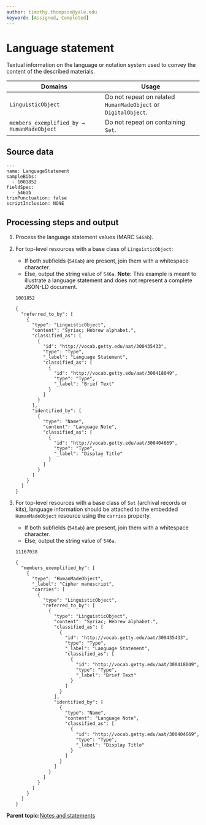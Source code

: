 ```yaml
---
author: timothy.thompson@yale.edu
keyword: [Assigned, Completed]
---
```


# Language statement

Textual information on the language or notation system used to convey the content of the described materials.

|Domains|Usage|
|-------|-----|
|`LinguisticObject`|Do not repeat on related `HumanMadeObject` or `DigitalObject`.|
|`members_exemplified_by → HumanMadeObject`|Do not repeat on containing `Set`.|

## Source data

```
---
name: LanguageStatement
sampleBibs:
  - 1001852
fieldSpec:
  - 546ab
trimPunctuation: false
scriptInclusion: NONE
```

## Processing steps and output

1.  Process the language statement values \(MARC `546ab`\).

2.  For top-level resources with a base class of `LinguisticObject`:

    -   If both subfields \(`546ab`\) are present, join them with a whitespace character.
    -   Else, output the string value of `546a`.
    **Note:** This example is meant to illustrate a language statement and does not represent a complete JSON-LD document.

    `1001852`

    ```
    {
      "referred_to_by": [
        {
          "type": "LinguisticObject",
          "content": "Syriac; Hebrew alphabet.",
          "classified_as": [
            {
              "id": "http://vocab.getty.edu/aat/300435433",
              "type": "Type",
              "_label": "Language Statement",
              "classified_as": [
                {
                  "id": "http://vocab.getty.edu/aat/300418049",
                  "type": "Type",
                  "_label": "Brief Text"
                }
              ]
            }
          ],
          "identified_by": [
            {
              "type": "Name",
              "content": "Language Note",
              "classified_as": [
                {
                  "id": "http://vocab.getty.edu/aat/300404669",
                  "type": "Type",
                  "_label": "Display Title"
                }
              ]
            }
          ]
        }
      ]
    }
    ```

3.  For top-level resources with a base class of `Set` \(archival records or kits\), language information should be attached to the embedded `HumanMadeObject` resource using the `carries` property.

    -   If both subfields \(`546ab`\) are present, join them with a whitespace character.
    -   Else, output the string value of `546a`.
    
    `11167038`

    ```
    {
      "members_exemplified_by": [
        {
          "type": "HumanMadeObject",
          "_label": "Cipher manuscript",
          "carries": [
            {
              "type": "LinguisticObject",
              "referred_to_by": [
                {
                  "type": "LinguisticObject",
                  "content": "Syriac; Hebrew alphabet.",
                  "classified_as": [
                    {
                      "id": "http://vocab.getty.edu/aat/300435433",
                      "type": "Type",
                      "_label": "Language Statement",
                      "classified_as": [
                        {
                          "id": "http://vocab.getty.edu/aat/300418049",
                          "type": "Type",
                          "_label": "Brief Text"
                        }
                      ]
                    }
                  ],
                  "identified_by": [
                    {
                      "type": "Name",
                      "content": "Language Note",
                      "classified_as": [
                        {
                          "id": "http://vocab.getty.edu/aat/300404669",
                          "type": "Type",
                          "_label": "Display Title"
                        }
                      ]
                    }
                  ]
                }
              ]
            }
          ]
        }
      ]
    }
    ```


**Parent topic:**[Notes and statements](../../concepts/notes_and_statements.md)

